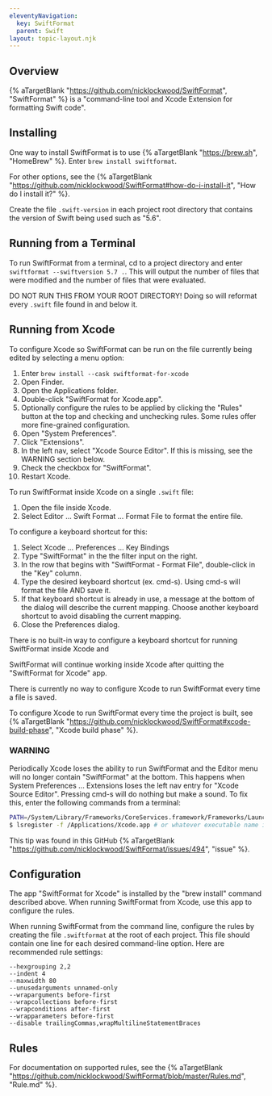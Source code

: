 ```yaml
---
eleventyNavigation:
  key: SwiftFormat
  parent: Swift
layout: topic-layout.njk
---
```


## Overview

{% aTargetBlank "https://github.com/nicklockwood/SwiftFormat", "SwiftFormat" %}
is a "command-line tool and Xcode Extension for formatting Swift code".

## Installing

One way to install SwiftFormat is to use
{% aTargetBlank "https://brew.sh", "HomeBrew" %}.
Enter `brew install swiftformat`.

For other options, see the {% aTargetBlank
"https://github.com/nicklockwood/SwiftFormat#how-do-i-install-it",
"How do I install it?" %}.

Create the file `.swift-version` in each project root directory
that contains the version of Swift being used such as "5.6".

## Running from a Terminal

To run SwiftFormat from a terminal,
cd to a project directory and enter `swiftformat --swiftversion 5.7 .`.
This will output the number of files that were modified
and the number of files that were evaluated.

DO NOT RUN THIS FROM YOUR ROOT DIRECTORY!
Doing so will reformat every `.swift` file found in and below it.

## Running from Xcode

To configure Xcode so SwiftFormat can be run on the file
currently being edited by selecting a menu option:

1. Enter `brew install --cask swiftformat-for-xcode`
1. Open Finder.
1. Open the Applications folder.
1. Double-click "SwiftFormat for Xcode.app".
1. Optionally configure the rules to be applied by clicking the
   "Rules" button at the top and checking and unchecking rules.
   Some rules offer more fine-grained configuration.
1. Open "System Preferences".
1. Click "Extensions".
1. In the left nav, select "Xcode Source Editor".
   If this is missing, see the WARNING section below.
1. Check the checkbox for "SwiftFormat".
1. Restart Xcode.

To run SwiftFormat inside Xcode on a single `.swift` file:

1. Open the file inside Xcode.
1. Select Editor ... Swift Format ... Format File to format the entire file.

To configure a keyboard shortcut for this:

1. Select Xcode ... Preferences ... Key Bindings
1. Type "SwiftFormat" in the the filter input on the right.
1. In the row that begins with "SwiftFormat - Format File",
   double-click in the "Key" column.
1. Type the desired keyboard shortcut (ex. cmd-s).
   Using cmd-s will format the file AND save it.
1. If that keyboard shortcut is already in use,
   a message at the bottom of the dialog will describe the current mapping.
   Choose another keyboard shortcut to avoid disabling the current mapping.
1. Close the Preferences dialog.

There is no built-in way to configure a keyboard shortcut
for running SwiftFormat inside Xcode and

SwiftFormat will continue working inside Xcode
after quitting the "SwiftFormat for Xcode" app.

There is currently no way to configure Xcode to run SwiftFormat
every time a file is saved.

To configure Xcode to run SwiftFormat every time the project is built, see
{% aTargetBlank "https://github.com/nicklockwood/SwiftFormat#xcode-build-phase",
"Xcode build phase" %}.

### WARNING

Periodically Xcode loses the ability to run SwiftFormat and
the Editor menu will no longer contain "SwiftFormat" at the bottom.
This happens when System Preferences ... Extensions
loses the left nav entry for "Xcode Source Editor".
Pressing cmd-s will do nothing but make a sound.
To fix this, enter the following commands from a terminal:

```bash
PATH=/System/Library/Frameworks/CoreServices.framework/Frameworks/LaunchServices.framework/Support:"$PATH"
$ lsregister -f /Applications/Xcode.app # or whatever executable name is used
```

This tip was found in this GitHub {% aTargetBlank
"https://github.com/nicklockwood/SwiftFormat/issues/494", "issue" %}.

## Configuration

The app "SwiftFormat for Xcode" is installed
by the "brew install" command described above.
When running SwiftFormat from Xcode, use this app to configure the rules.

When running SwiftFormat from the command line,
configure the rules by creating the file `.swiftformat`
at the root of each project.
This file should contain one line for each desired command-line option.
Here are recommended rule settings:

```
--hexgrouping 2,2
--indent 4
--maxwidth 80
--unusedarguments unnamed-only
--wraparguments before-first
--wrapcollections before-first
--wrapconditions after-first
--wrapparameters before-first
--disable trailingCommas,wrapMultilineStatementBraces
```

## Rules

For documentation on supported rules, see the {% aTargetBlank
"https://github.com/nicklockwood/SwiftFormat/blob/master/Rules.md",
"Rule.md" %}.
